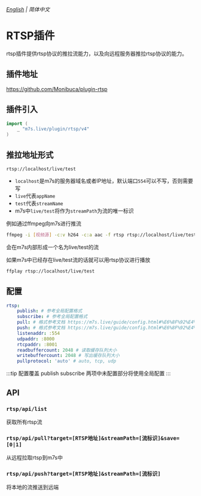 _[English](https://github.com/Monibuca/plugin-rtsp/README.en.md) | 简体中文_
# RTSP插件
rtsp插件提供rtsp协议的推拉流能力，以及向远程服务器推拉rtsp协议的能力。
## 插件地址

https://github.com/Monibuca/plugin-rtsp

## 插件引入
```go
import (
    _ "m7s.live/plugin/rtsp/v4"
)
```

## 推拉地址形式
```
rtsp://localhost/live/test
```
- `localhost`是m7s的服务器域名或者IP地址，默认端口`554`可以不写，否则需要写
- `live`代表`appName`
- `test`代表`streamName`
- m7s中`live/test`将作为`streamPath`为流的唯一标识


例如通过ffmpeg向m7s进行推流

```bash
ffmpeg -i [视频源] -c:v h264 -c:a aac -f rtsp rtsp://localhost/live/test
```

会在m7s内部形成一个名为live/test的流


如果m7s中已经存在live/test流的话就可以用rtsp协议进行播放
```bash
ffplay rtsp://localhost/live/test
```

## 配置

```yaml
rtsp:
    publish: # 参考全局配置格式
    subscribe: # 参考全局配置格式
    pull: # 格式参考文档 https://m7s.live/guide/config.html#%E6%8F%92%E4%BB%B6%E9%85%8D%E7%BD%AE
    push: # 格式参考文档 https://m7s.live/guide/config.html#%E6%8F%92%E4%BB%B6%E9%85%8D%E7%BD%AE
    listenaddr: :554
    udpaddr: :8000
    rtcpaddr: :8001
    readbuffercount: 2048 # 读取缓存队列大小
    writebuffercount: 2048 # 写出缓存队列大小
    pullprotocol: 'auto' # auto, tcp, udp
```
:::tip 配置覆盖
publish
subscribe
两项中未配置部分将使用全局配置
:::
## API

### `rtsp/api/list`
获取所有rtsp流

### `rtsp/api/pull?target=[RTSP地址]&streamPath=[流标识]&save=[0|1]`
从远程拉取rtsp到m7s中

### `rtsp/api/push?target=[RTSP地址]&streamPath=[流标识]`
将本地的流推送到远端